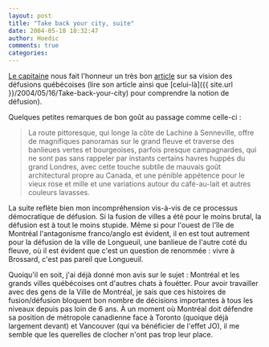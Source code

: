 ```yaml
---
layout: post
title: "Take back your city, suite"
date: 2004-05-18 18:32:47
author: Hoedic
comments: true
categories: 
---
```



[Le capitaine](http://embruns.net/) nous fait l'honneur un très bon [article](http://embruns.net/quebec/001176.html) sur sa vision des défusions québécoises (lire son article ainsi que [celui-là]({{ site.url }}/2004/05/16/Take-back-your-city) pour comprendre la notion de défusion).

Quelques petites remarques de bon goût au passage comme celle-ci :

<blockquote class="citation">
La route pittoresque, qui longe la côte de Lachine à Senneville, offre de magnifiques panoramas sur le grand fleuve et traverse des banlieues vertes et bourgeoises, parfois presque campagnardes, qui ne sont pas sans rappeler par instants certains havres huppés du grand Londres, avec cette touche subtile de mauvais goût architectural propre au Canada, et une pénible appétence pour le vieux rose et mille et une variations autour du café-au-lait et autres couleurs lavasses.
</blockquote>

La suite reflète bien mon incompréhension vis-à-vis de ce processus démocratique de défusion. Si la fusion de villes a été pour le moins brutal, la défusion est à tout le moins stupide. Même si pour l'ouest de l'île de Montréal l'antagonisme franco/anglo est évident, il en est tout autrement pour la défusion de la ville de Longueuil, une banlieue de l'autre coté du fleuve, où il est évident que c'est un question de renommée : vivre à Brossard, c'est pas pareil que Longueuil.

Quoiqu'il en soit, j'ai déjà donné mon avis sur le sujet : Montréal et les grands villes québécoises ont d'autres chats à fouétter. Pour avoir travailler avec des gens de la Ville de Montréal, je sais que ces histoires de fusion/défusion bloquent bon nombre de décisions importantes à tous les niveaux depuis pas loin de 6 ans. À un moment où Montréal doit défendre sa position de métropole canadienne face à Toronto (quoique déjà largement devant) et Vancouver (qui va bénéficier de l'effet JO), il me semble que les querelles de clocher n'ont pas trop leur place.